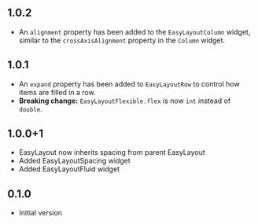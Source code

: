 ## 1.0.2

* An `alignment` property has been added to the `EasyLayoutColumn` widget, similar to the `crossAxisAlignment` property in the `Column` widget.

## 1.0.1

* An `expand` property has been added to `EasyLayoutRow` to control how items are filled in a row. 
* **Breaking change:** `EasyLayoutFlexible.flex` is now `int` instead of `double`.

## 1.0.0+1

* EasyLayout now inherits spacing from parent EasyLayout
* Added EasyLayoutSpacing widget
* Added EasyLayoutFluid widget

## 0.1.0

* Initial version
